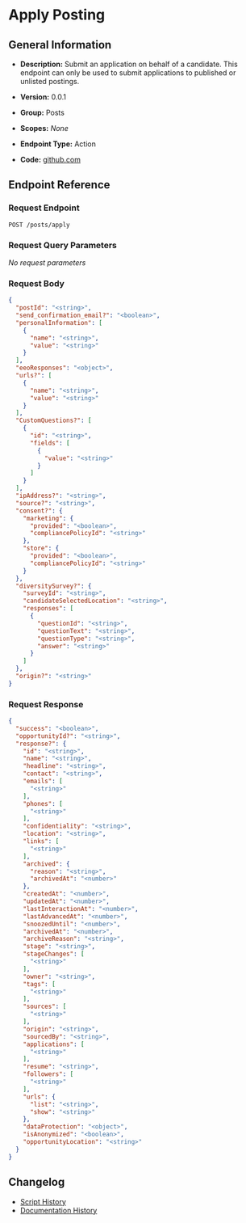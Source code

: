<!-- BEGIN GENERATED CONTENT -->
# Apply Posting

## General Information

- **Description:** Submit an application on behalf of a candidate. This endpoint can only be used to submit applications to published or unlisted postings.

- **Version:** 0.0.1
- **Group:** Posts
- **Scopes:** _None_
- **Endpoint Type:** Action
- **Code:** [github.com](https://github.com/NangoHQ/integration-templates/tree/main/integrations/lever/actions/apply-posting.ts)


## Endpoint Reference

### Request Endpoint

`POST /posts/apply`

### Request Query Parameters

_No request parameters_

### Request Body

```json
{
  "postId": "<string>",
  "send_confirmation_email?": "<boolean>",
  "personalInformation": [
    {
      "name": "<string>",
      "value": "<string>"
    }
  ],
  "eeoResponses": "<object>",
  "urls?": [
    {
      "name": "<string>",
      "value": "<string>"
    }
  ],
  "CustomQuestions?": [
    {
      "id": "<string>",
      "fields": [
        {
          "value": "<string>"
        }
      ]
    }
  ],
  "ipAddress?": "<string>",
  "source?": "<string>",
  "consent?": {
    "marketing": {
      "provided": "<boolean>",
      "compliancePolicyId": "<string>"
    },
    "store": {
      "provided": "<boolean>",
      "compliancePolicyId": "<string>"
    }
  },
  "diversitySurvey?": {
    "surveyId": "<string>",
    "candidateSelectedLocation": "<string>",
    "responses": [
      {
        "questionId": "<string>",
        "questionText": "<string>",
        "questionType": "<string>",
        "answer": "<string>"
      }
    ]
  },
  "origin?": "<string>"
}
```

### Request Response

```json
{
  "success": "<boolean>",
  "opportunityId?": "<string>",
  "response?": {
    "id": "<string>",
    "name": "<string>",
    "headline": "<string>",
    "contact": "<string>",
    "emails": [
      "<string>"
    ],
    "phones": [
      "<string>"
    ],
    "confidentiality": "<string>",
    "location": "<string>",
    "links": [
      "<string>"
    ],
    "archived": {
      "reason": "<string>",
      "archivedAt": "<number>"
    },
    "createdAt": "<number>",
    "updatedAt": "<number>",
    "lastInteractionAt": "<number>",
    "lastAdvancedAt": "<number>",
    "snoozedUntil": "<number>",
    "archivedAt": "<number>",
    "archiveReason": "<string>",
    "stage": "<string>",
    "stageChanges": [
      "<string>"
    ],
    "owner": "<string>",
    "tags": [
      "<string>"
    ],
    "sources": [
      "<string>"
    ],
    "origin": "<string>",
    "sourcedBy": "<string>",
    "applications": [
      "<string>"
    ],
    "resume": "<string>",
    "followers": [
      "<string>"
    ],
    "urls": {
      "list": "<string>",
      "show": "<string>"
    },
    "dataProtection": "<object>",
    "isAnonymized": "<boolean>",
    "opportunityLocation": "<string>"
  }
}
```

## Changelog

- [Script History](https://github.com/NangoHQ/integration-templates/commits/main/integrations/lever/actions/apply-posting.ts)
- [Documentation History](https://github.com/NangoHQ/integration-templates/commits/main/integrations/lever/actions/apply-posting.md)

<!-- END  GENERATED CONTENT -->

